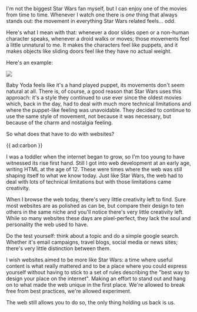 I'm not the biggest Star Wars fan myself, but I can enjoy one of the movies from time to time. Whenever I watch one there is _one_ thing that always stands out: the movement in everything Star Wars related feels… odd.

Here's what I mean with that: whenever a door slides open or a non-human character speaks, whenever a droid walks or moves; those movements feel a little unnatural to me. It makes the characters feel like puppets, and it makes objects like sliding doors feel like they have no actual weight. 

Here's an example:

![](/resources/img/blog/star-wars/star-wars.gif)

Baby Yoda feels like it's a hand played puppet, its movements don't seem natural at all. There is, of course, a good reason that Star Wars uses this approach: it's a style they continued to use ever since the oldest movies which, back in the day, had to deal with much more technical limitations and where the puppet-like feeling was unavoidable. They decided to continue to use the same style of movement, not because it was necessary, but because of the charm and nostalgia feeling.

So what does that have to do with websites?

{{ ad:carbon }}

I was a toddler when the internet began to grow, so I'm too young to have witnessed its rise first hand. Still I got into web development at an early age, writing HTML at the age of 12. These were times where the web was still shaping itself to what we know today. Just like Star Wars, the web had to deal with lots of technical limitations but with those limitations came creativity.

When I browse the web today, there's very little creativity left to find. Sure most websites are as polished as can be, but compare their design to ten others in the same niche and you'll notice there's very little creativity left. While so many websites these days are pixel-perfect, they lack the soul and personality the web used to have. 

Do the test yourself: think about a topic and do a simple google search. Whether it's email campaigns, travel blogs, social media or news sites; there's very little distinction between them.

I wish websites aimed to be more like Star Wars: a time where useful content is what really mattered and to be a place where you could express yourself without having to stick to a set of rules describing the "best way to design your place on the internet". Making an effort to stand out and hang on to what made the web unique in the first place. We're allowed to break free from best practices, we're allowed experiment. 

The web still allows you to do so, the only thing holding us back is us.
